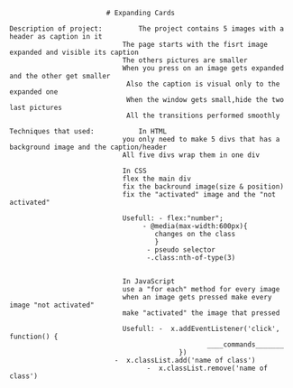 							# Expanding Cards

	Description of project:  		The project contains 5 images with a header as caption in it
			  	                The page starts with the fisrt image expanded and visible its caption 
			   	                The others pictures are smaller
			   	                When you press on an image gets expanded and the other get smaller
				                 Also the caption is visual only to the expanded one
				                 When the window gets small,hide the two last pictures
				                 All the transitions performed smoothly

	Techniques that used:			In HTML 
				                you only need to make 5 divs that has a background image and the caption/header
			                	All five divs wrap them in one div

				                In CSS 
				                flex the main div
				                fix the backround image(size & position)
				                fix the "activated" image and the "not activated" 
				
				                Usefull: - flex:"number";
					                 - @media(max-width:600px){
					                    changes on the class
					                    }
					                  - pseudo selector
					                  -.class:nth-of-type(3)


				                In JavaScript 
				                use a "for each" method for every image 
				                when an image gets pressed make every image "not activated"
				                make "activated" the image that pressed
					
				                Usefull: -  x.addEventListener('click', function() {
					                                 ____commands_______
					                          })
 							  -  x.classList.add('name of class')
					                  -  x.classList.remove('name of class')
				
			
				
	 
